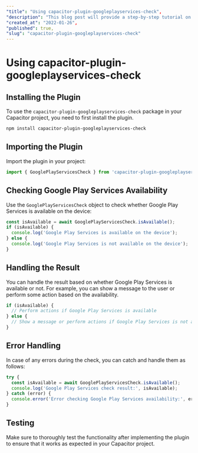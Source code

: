 ```yaml
---
"title": "Using capacitor-plugin-googleplayservices-check",
"description": "This blog post will provide a step-by-step tutorial on how to use the capacitor-plugin-googleplayservices-check package to check whether Google Play Services is available on your Android device in a Capacitor project.",
"created_at": "2022-01-26",
"published": true,
"slug": "capacitor-plugin-googleplayservices-check"
---
```


# Using capacitor-plugin-googleplayservices-check

## Installing the Plugin

To use the `capacitor-plugin-googleplayservices-check` package in your Capacitor project, you need to first install the plugin.

```bash
npm install capacitor-plugin-googleplayservices-check
```

## Importing the Plugin

Import the plugin in your project:

```typescript
import { GooglePlayServicesCheck } from 'capacitor-plugin-googleplayservices-check';
```

## Checking Google Play Services Availability

Use the `GooglePlayServicesCheck` object to check whether Google Play Services is available on the device:

```typescript
const isAvailable = await GooglePlayServicesCheck.isAvailable();
if (isAvailable) {
  console.log('Google Play Services is available on the device');
} else {
  console.log('Google Play Services is not available on the device');
}
```

## Handling the Result

You can handle the result based on whether Google Play Services is available or not. For example, you can show a message to the user or perform some action based on the availability.

```typescript
if (isAvailable) {
  // Perform actions if Google Play Services is available
} else {
  // Show a message or perform actions if Google Play Services is not available
}
```

## Error Handling

In case of any errors during the check, you can catch and handle them as follows:

```typescript
try {
  const isAvailable = await GooglePlayServicesCheck.isAvailable();
  console.log('Google Play Services check result:', isAvailable);
} catch (error) {
  console.error('Error checking Google Play Services availability:', error);
}
```

## Testing

Make sure to thoroughly test the functionality after implementing the plugin to ensure that it works as expected in your Capacitor project.